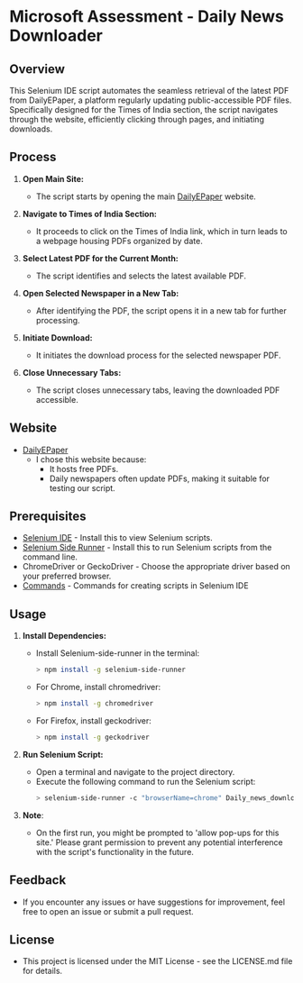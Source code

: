 # Microsoft Assessment - Daily News Downloader

## Overview
This Selenium IDE script automates the seamless retrieval of the latest PDF from DailyEPaper, a platform regularly updating public-accessible PDF files. Specifically designed for the Times of India section, the script navigates through the website, efficiently clicking through pages, and initiating downloads.

## Process 
1. **Open Main Site:**
   - The script starts by opening the main [DailyEPaper](https://www.dailyepaper.in/daily-news/) website.

2. **Navigate to Times of India Section:**
   - It proceeds to click on the Times of India link, which in turn leads to a webpage housing PDFs organized by date.

3. **Select Latest PDF for the Current Month:**
   - The script identifies and selects the latest available PDF.

4. **Open Selected Newspaper in a New Tab:**
   - After identifying the PDF, the script opens it in a new tab for further processing.

5. **Initiate Download:**
   - It initiates the download process for the selected newspaper PDF.

6. **Close Unnecessary Tabs:**
   - The script closes unnecessary tabs, leaving the downloaded PDF accessible.

## Website
- [DailyEPaper](https://www.dailyepaper.in/daily-news/)
  - I chose this website because:
    - It hosts free PDFs.
    - Daily newspapers often update PDFs, making it suitable for testing our script.

## Prerequisites
- [Selenium IDE](https://www.selenium.dev/selenium-ide/) - Install this to view Selenium scripts.
- [Selenium Side Runner](https://www.seleniumhq.org/selenium-ide/docs/en/introduction/command-line-runner/) - Install this to run Selenium scripts from the command line.
- ChromeDriver or GeckoDriver - Choose the appropriate driver based on your preferred browser.
- [Commands](https://www.seleniumhq.org/selenium-ide/docs/en/api/commands) - Commands for creating scripts in Selenium IDE

## Usage
1. **Install Dependencies:**
   - Install Selenium-side-runner in the terminal:
     ```bash
     > npm install -g selenium-side-runner
     ```
   - For Chrome, install chromedriver:
     ```bash
     > npm install -g chromedriver
     ```
   - For Firefox, install geckodriver:
     ```bash
     > npm install -g geckodriver
     ```

2. **Run Selenium Script:**
   - Open a terminal and navigate to the project directory.
   - Execute the following command to run the Selenium script:
     ```bash
     > selenium-side-runner -c "browserName=chrome" Daily_news_downloader.side
     ```

3. **Note**:
   - On the first run, you might be prompted to 'allow pop-ups for this site.' Please grant permission to prevent any potential interference with the script's functionality in the future.

## Feedback
   - If you encounter any issues or have suggestions for improvement, feel free to open an issue or submit a pull request.

## License
   - This project is licensed under the MIT License - see the LICENSE.md file for details.
